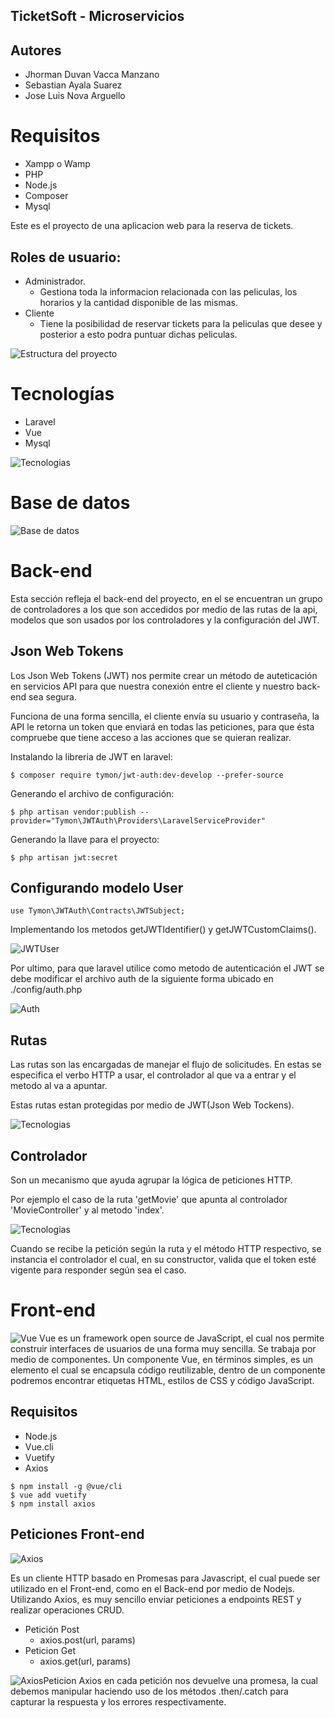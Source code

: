 ## TicketSoft - Microservicios

## Autores
- Jhorman Duvan Vacca Manzano
- Sebastian Ayala Suarez
- Jose Luis Nova Arguello

# Requisitos
- Xampp o Wamp
- PHP
- Node.js
- Composer
- Mysql

Este es el proyecto de una aplicacion web para la reserva de tickets.

## Roles de usuario:
- Administrador.
    - Gestiona toda la informacion relacionada con las peliculas, los horarios y la cantidad disponible de las mismas.
- Cliente
    - Tiene la posibilidad de reservar tickets para la peliculas que desee y posterior a esto podra puntuar dichas peliculas.

![Estructura del proyecto](./public/img/EstructuraProyecto.PNG)

# Tecnologías

- Laravel
- Vue
- Mysql

![Tecnologias](./public/img/Tecnologias.PNG)

# Base de datos
![Base de datos](./public/img/BaseDeDatos.PNG)

# Back-end
Esta sección refleja el back-end del proyecto, en el se encuentran un grupo de controladores a los que son accedidos por medio de las rutas de la api, modelos que son usados por los controladores y la configuración del JWT.

## Json Web Tokens
Los Json Web Tokens (JWT) nos permite crear un método de auteticación en servicios API para que nuestra conexión entre el cliente y nuestro back-end sea segura. 

Funciona de una forma sencilla, el cliente envía su usuario y contraseña, la API le retorna un token que enviará en todas las peticiones, para que ésta compruebe que tiene acceso a las acciones que se quieran realizar.

Instalando la libreria de JWT en laravel:
```
$ composer require tymon/jwt-auth:dev-develop --prefer-source
```
Generando el archivo de configuración:
```
$ php artisan vendor:publish --provider="Tymon\JWTAuth\Providers\LaravelServiceProvider"
```
Generando la llave para el proyecto:
```
$ php artisan jwt:secret
```

## Configurando modelo User
```
use Tymon\JWTAuth\Contracts\JWTSubject;
```
Implementando los metodos getJWTIdentifier() y getJWTCustomClaims().

![JWTUser](./public/img/JWTUser.PNG)

Por ultimo, para que laravel utilice como metodo de autenticación el JWT se debe modificar el archivo auth de la siguiente forma ubicado en ./config/auth.php

![Auth](./public/img/Auth.jpeg)

## Rutas
Las rutas son las encargadas de manejar el flujo de solicitudes. En estas se especifica el verbo HTTP a usar, el controlador al que va a entrar y el metodo al va a apuntar.

Estas rutas estan protegidas por medio de JWT(Json Web Tockens).

![Tecnologias](./public/img/Api.PNG)

## Controlador
Son un mecanismo que ayuda agrupar la lógica de peticiones HTTP. 

Por ejemplo el caso de la ruta 'getMovie' que apunta al controlador 'MovieController' y al metodo 'index'.

![Tecnologias](./public/img/Controller.PNG)

Cuando se recibe la petición según la ruta y el método HTTP respectivo, se instancia el controlador el cual, en su constructor, valida que el token esté vigente para responder según sea el caso.

# Front-end
![Vue](./public/img/vue.png)
Vue es un framework open source de JavaScript, el cual nos permite construir interfaces de usuarios de una forma muy sencilla. Se trabaja por medio de componentes. Un componente Vue, en términos simples, es un elemento el cual se encapsula código reutilizable, dentro de un componente podremos encontrar etiquetas HTML, estilos de CSS y código JavaScript.

## Requisitos
- Node.js
- Vue.cli
- Vuetify
- Axios
```
$ npm install -g @vue/cli
$ vue add vuetify
$ npm install axios
```
## Peticiones Front-end
![Axios](./public/img/axios.png)

Es un cliente HTTP basado en Promesas para Javascript, el cual puede ser utilizado en el Front-end, como en el Back-end por medio de Nodejs. Utilizando Axios, es muy sencillo enviar peticiones a endpoints REST y realizar operaciones CRUD. 
- Petición Post
    - axios.post(url, params)
- Peticion Get
    - axios.get(url, params)

![AxiosPeticion](./public/img/axiosPeticion.PNG)
Axios en cada petición nos devuelve una promesa, la cual debemos manipular haciendo uso de los métodos .then/.catch para capturar la respuesta y los errores respectivamente.
